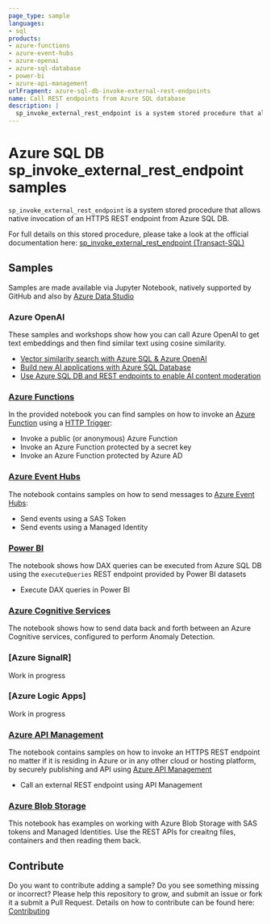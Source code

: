 ```yaml
---
page_type: sample
languages:
- sql
products:
- azure-functions
- azure-event-hubs
- azure-openai
- azure-sql-database
- power-bi
- azure-api-management
urlFragment: azure-sql-db-invoke-external-rest-endpoints
name: Call REST endpoints from Azure SQL database
description: |
  sp_invoke_external_rest_endpoint is a system stored procedure that allows native invocation of an HTTPS REST endpoint from Azure SQL DB.
---
```


# Azure SQL DB sp_invoke_external_rest_endpoint samples

`sp_invoke_external_rest_endpoint` is a system stored procedure that allows native invocation of an HTTPS REST endpoint from Azure SQL DB.

For full details on this stored procedure, please take a look at the official documentation here: [sp_invoke_external_rest_endpoint (Transact-SQL)](https://learn.microsoft.com/sql/relational-databases/system-stored-procedures/sp-invoke-external-rest-endpoint-transact-sql)

## Samples

Samples are made available via Jupyter Notebook, natively supported by GitHub and also by [Azure Data Studio](https://learn.microsoft.com/en-us/sql/azure-data-studio/notebooks/notebooks-guidance)

### Azure OpenAI

These samples and workshops show how you can call Azure OpenAI to get text embeddings and then find similar text using cosine similarity.

- [Vector similarity search with Azure SQL & Azure OpenAI](https://github.com/azure-samples/azure-sql-db-openai)
- [Build new AI applications with Azure SQL Database](https://github.com/Azure-Samples/sql-ai-embeddings-workshop)
- [Use Azure SQL DB and REST endpoints to enable AI content moderation](https://github.com/AzureSQLDB/ContentSafetyLab)

### [Azure Functions](./azure-functions.ipynb)

In the provided notebook you can find samples on how to invoke an [Azure Function](https://learn.microsoft.com/azure/azure-functions/functions-overview) using a [HTTP Trigger](https://learn.microsoft.com/azure/azure-functions/functions-bindings-http-webhook-trigger):

- Invoke a public (or anonymous) Azure Function
- Invoke an Azure Function protected by a secret key
- Invoke an Azure Function protected by Azure AD

### [Azure Event Hubs](./azure-event-hubs.ipynb)

The notebook contains samples on how to send messages to [Azure Event Hubs](https://learn.microsoft.com/en-us/azure/event-hubs/event-hubs-about):

- Send events using a SAS Token
- Send events using a Managed Identity

### [Power BI](./power-bi.ipynb)

The notebook shows how DAX queries can be executed from Azure SQL DB using the `executeQueries` REST endpoint provided by Power BI datasets

- Execute DAX queries in Power BI

### [Azure Cognitive Services](./azure-cognitive-services.ipynb)

The notebook shows how to send data back and forth between an Azure Cognitive services, configured to perform Anomaly Detection.

### [Azure SignalR]

Work in progress

### [Azure Logic Apps]

Work in progress

### [Azure API Management](./azure-api-management.ipynb)

The notebook contains samples on how to invoke an HTTPS REST endpoint no matter if it is residing in Azure or in any other cloud or hosting platform, by securely publishing and API using [Azure API Management](https://learn.microsoft.com/en-us/azure/api-management/)

- Call an external REST endpoint using API Management

### [Azure Blob Storage](./azure-storage.ipynb)

This notebook has examples on working with Azure Blob Storage with SAS tokens and Managed Identities. Use the REST APIs for creaitng files, containers and then reading them back.

## Contribute

Do you want to contribute adding a sample? Do you see something missing or incorrect? Please help this repository to grow, and submit an issue or fork it a submit a Pull Request. Details on how to contribute can be found here: [Contributing](./CONTRIBUTING.md) 
